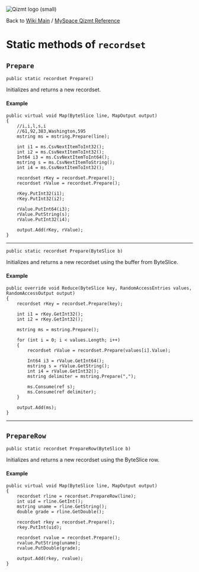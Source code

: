 <a href='Hidden comment: Image:'></a><img src='http://qizmt.googlecode.com/svn/wiki/images/Qizmt_logo_small.png' alt='Qizmt logo (small)' />

Back to <a href='Hidden comment: Link:'></a>[Wiki Main](Main.md) / [MySpace Qizmt Reference](MySpaceQizmtReference.md)



# Static methods of `recordset` #



## `Prepare` ##
`public static recordset Prepare()`

Initializes and returns a new recordset.

#### Example ####
```
public virtual void Map(ByteSlice line, MapOutput output)
{
    //i,i,l,s,i
    //61,92,383,Washington,595
    mstring ms = mstring.Prepare(line);

    int i1 = ms.CsvNextItemToInt32();
    int i2 = ms.CsvNextItemToInt32();
    Int64 i3 = ms.CsvNextItemToInt64();
    mstring s = ms.CsvNextItemToString();
    int i4 = ms.CsvNextItemToInt32();

    recordset rKey = recordset.Prepare();
    recordset rValue = recordset.Prepare();

    rKey.PutInt32(i1);
    rKey.PutInt32(i2);

    rValue.PutInt64(i3);
    rValue.PutString(s);
    rValue.PutInt32(i4);

    output.Add(rKey, rValue);
} 
```

---




`public static recordset Prepare(ByteSlice b)`

Initializes and returns a new recordset using the buffer from ByteSlice.

#### Example ####
```
public override void Reduce(ByteSlice key, RandomAccessEntries values, RandomAccessOutput output)
{
    recordset rKey = recordset.Prepare(key);

    int i1 = rKey.GetInt32();
    int i2 = rKey.GetInt32();

    mstring ms = mstring.Prepare();

    for (int i = 0; i < values.Length; i++)
    {
        recordset rValue = recordset.Prepare(values[i].Value);

        Int64 i3 = rValue.GetInt64();
        mstring s = rValue.GetString();
        int i4 = rValue.GetInt32();
        mstring delimiter = mstring.Prepare(",");

        ms.Consume(ref s);
        ms.Consume(ref delimiter);
    }

    output.Add(ms);
} 
```

---




## `PrepareRow` ##
`public static recordset PrepareRow(ByteSlice b)`

Initializes and returns a new recordset using the ByteSlice row.

#### Example ####
```
public virtual void Map(ByteSlice line, MapOutput output)
{
    recordset rline = recordset.PrepareRow(line);
    int uid = rline.GetInt();
    mstring uname = rline.GetString();
    double grade = rline.GetDouble();

    recordset rkey = recordset.Prepare();
    rkey.PutInt(uid);

    recordset rvalue = recordset.Prepare();
    rvalue.PutString(uname);
    rvalue.PutDouble(grade);

    output.Add(rkey, rvalue);
} 
```